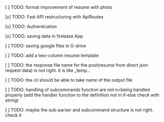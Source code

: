 [ ] TODO: format improvement of resume with photo

[x] TODO: Fast API restructuring with ApiRoutes

[x] TODO: Authentication

[x] TODO: saving data in firebase App

[ ] TODO: saving google files in G-drive

[ ] TODO: add a two-column resume template

[ ] TODO: the response file name for the post(resume from direct json request data) is not right. it is like _temp...

[ ] TODO: the cli should be able to take name of the output file

[ ] TODO: handling of subcommands function are not n=being handled properly (add the handler function to the definition not in if-else check with string)

[ ] TODO: maybe the sub-parser and subcommand structure is not right. check it
